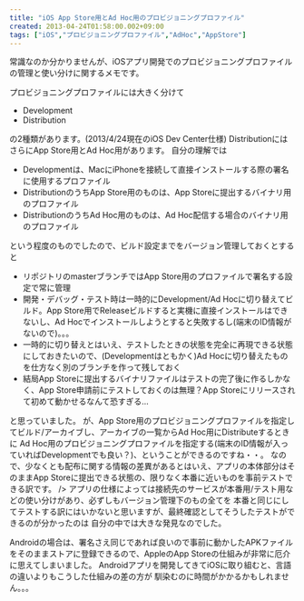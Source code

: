```yaml
---
title: "iOS App Store用とAd Hoc用のプロビジョニングプロファイル"
created: 2013-04-24T01:58:00.002+09:00
tags: ["iOS","プロビジョニングプロファイル","AdHoc","AppStore"]
---
```

常識なのか分かりませんが、iOSアプリ開発でのプロビジョニングプロファイルの管理と使い分けに関するメモです。

プロビジョニングプロファイルには大きく分けて

- Development
- Distribution

の2種類があります。(2013/4/24現在のiOS Dev Center仕様)
DistributionにはさらにApp Store用とAd Hoc用があります。
自分の理解では

- Developmentは、MacにiPhoneを接続して直接インストールする際の署名に使用するプロファイル
- DistributionのうちApp Store用のものは、App Storeに提出するバイナリ用のプロファイル
- DistributionのうちAd Hoc用のものは、Ad Hoc配信する場合のバイナリ用のプロファイル

という程度のものでしたので、ビルド設定までをバージョン管理しておくとすると

- リポジトリのmasterブランチではApp Store用のプロファイルで署名する設定で常に管理
- 開発・デバッグ・テスト時は一時的にDevelopment/Ad Hocに切り替えてビルド。App Store用でReleaseビルドすると実機に直接インストールはできないし、Ad Hocでインストールしようとすると失敗するし(端末のID情報がないので)。。。
- 一時的に切り替えとはいえ、テストしたときの状態を完全に再現できる状態にしておきたいので、(Developmentはともかく)Ad Hocに切り替えたものを仕方なく別のブランチを作って残しておく
- 結局App Storeに提出するバイナリファイルはテストの完了後に作るしかなく、App Store申請前にテストしておくのは無理？App Storeにリリースされて初めて動かせるなんて恐すぎる…

と思っていました。
が、App Store用のプロビジョニングプロファイルを指定してビルド/アーカイブし、アーカイブの一覧からAd Hoc用にDistributeするときに Ad Hoc用のプロビジョニングプロファイルを指定する(端末のID情報が入っていればDevelopmentでも良い？)、ということができるのですね・・。
なので、少なくとも配布に関する情報の差異があるとはいえ、アプリの本体部分はそのままApp Storeに提出できる状態の、限りなく本番に近いものを事前テストできる訳です。 />
アプリの仕様によっては接続先のサービスが本番用/テスト用などの使い分けがあり、必ずしもバージョン管理下のもの全てを 本番と同じにしてテストする訳にはいかないと思いますが、最終確認としてそうしたテストができるのが分かったのは 自分の中では大きな発見なのでした。

Androidの場合は、署名さえ同じであれば良いので事前に動かしたAPKファイルをそのままストアに登録できるので、AppleのApp Storeの仕組みが非常に厄介に思えてしまいました。
Androidアプリを開発してきてiOSに取り組むと、言語の違いよりもこうした仕組みの差の方が 馴染むのに時間がかかるかもしれません。。。
